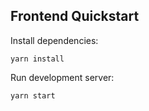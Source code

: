 ## Frontend Quickstart

Install dependencies:

    yarn install

Run development server:

    yarn start
